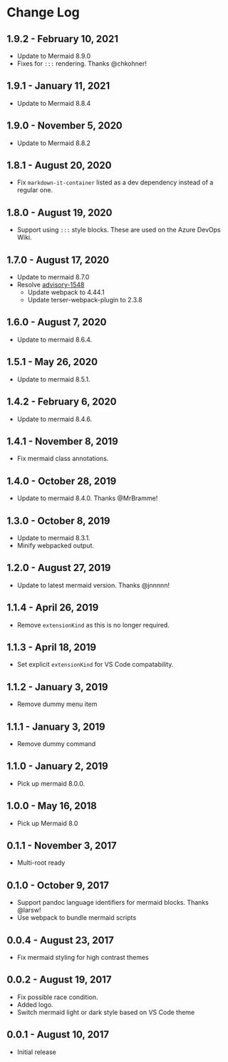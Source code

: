 # Change Log

## 1.9.2 - February 10, 2021

- Update to Mermaid 8.9.0
- Fixes for `:::` rendering. Thanks @chkohner!

## 1.9.1 - January 11, 2021

- Update to Mermaid 8.8.4

## 1.9.0 - November 5, 2020

- Update to Mermaid 8.8.2

## 1.8.1 - August 20, 2020

- Fix `markdown-it-container` listed as a dev dependency instead of a regular one. 

## 1.8.0 - August 19, 2020

- Support using `:::` style blocks. These are used on the Azure DevOps Wiki.

## 1.7.0 - August 17, 2020

- Update to mermaid 8.7.0
- Resolve [advisory-1548](https://npmjs.com/advisories/1548)
  - Update webpack to 4.44.1
  - Update terser-webpack-plugin to 2.3.8

## 1.6.0 - August 7, 2020

- Update to mermaid 8.6.4.

## 1.5.1 - May 26, 2020

- Update to mermaid 8.5.1.

## 1.4.2 - February 6, 2020

- Update to mermaid 8.4.6.

## 1.4.1 - November 8, 2019
- Fix mermaid class annotations.

## 1.4.0 - October 28, 2019
- Update to mermaid 8.4.0. Thanks @MrBramme!

## 1.3.0 - October 8, 2019
- Update to mermaid 8.3.1.
- Minify webpacked output.

## 1.2.0 - August 27, 2019
- Update to latest mermaid version. Thanks @jnnnnn!

## 1.1.4 - April 26, 2019
- Remove `extensionKind` as this is no longer required.

## 1.1.3 - April 18, 2019
- Set explicit `extensionKind` for VS Code compatability.

## 1.1.2 - January 3, 2019
- Remove dummy menu item

## 1.1.1 - January 3, 2019
- Remove dummy command

## 1.1.0 - January 2, 2019
- Pick up mermaid 8.0.0.

## 1.0.0 - May 16, 2018
- Pick up Mermaid 8.0

## 0.1.1 - November 3, 2017
- Multi-root ready

## 0.1.0 - October 9, 2017
- Support pandoc language identifiers for mermaid blocks. Thanks @larsw!
- Use webpack to bundle mermaid scripts

## 0.0.4 - August 23, 2017
- Fix mermaid styling for high contrast themes

## 0.0.2 - August 19, 2017
- Fix possible race condition.
- Added logo.
- Switch mermaid light or dark style based on VS Code theme

## 0.0.1 - August 10, 2017
- Initial release
